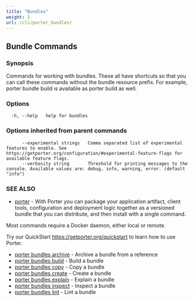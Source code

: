 ```yaml
---
title: "Bundles"
weight: 2
url: /cli/porter_bundles/
---
```


## Bundle Commands

### Synopsis

Commands for working with bundles. These all have shortcuts so that you can call these commands without the bundle resource prefix. For example, porter bundle build is available as porter build as well.

### Options

```
  -h, --help   help for bundles
```

### Options inherited from parent commands

```
      --experimental strings   Comma separated list of experimental features to enable. See https://getporter.org/configuration/#experimental-feature-flags for available feature flags.
      --verbosity string       Threshold for printing messages to the console. Available values are: debug, info, warning, error. (default "info")
```

### SEE ALSO

- [porter](/cli/porter/) - With Porter you can package your application artifact, client tools, configuration and deployment logic together as a versioned bundle that you can distribute, and then install with a single command.

Most commands require a Docker daemon, either local or remote.

Try our QuickStart https://getporter.org/quickstart to learn how to use Porter.

- [porter bundles archive](/cli/porter_bundles_archive/) - Archive a bundle from a reference
- [porter bundles build](/cli/porter_bundles_build/) - Build a bundle
- [porter bundles copy](/cli/porter_bundles_copy/) - Copy a bundle
- [porter bundles create](/cli/porter_bundles_create/) - Create a bundle
- [porter bundles explain](/cli/porter_bundles_explain/) - Explain a bundle
- [porter bundles inspect](/cli/porter_bundles_inspect/) - Inspect a bundle
- [porter bundles lint](/cli/porter_bundles_lint/) - Lint a bundle
